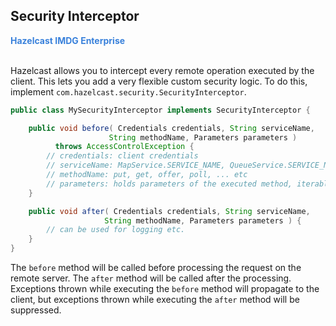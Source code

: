 
## Security Interceptor

<font color="#3981DB">**Hazelcast IMDG Enterprise**</font>
<br></br>


Hazelcast allows you to intercept every remote operation executed by the client. This lets you add a very flexible custom security logic. To do this, implement `com.hazelcast.security.SecurityInterceptor`.

```java
public class MySecurityInterceptor implements SecurityInterceptor {

    public void before( Credentials credentials, String serviceName,
                      String methodName, Parameters parameters )
          throws AccessControlException {
        // credentials: client credentials 
        // serviceName: MapService.SERVICE_NAME, QueueService.SERVICE_NAME, ... etc
        // methodName: put, get, offer, poll, ... etc
        // parameters: holds parameters of the executed method, iterable.
    }

    public void after( Credentials credentials, String serviceName,
                     String methodName, Parameters parameters ) {
        // can be used for logging etc.
    }
}
```

The `before` method will be called before processing the request on the remote server. The `after` method will be called after the processing. Exceptions thrown while executing the `before` method will propagate to the client, but exceptions thrown while executing the `after` method will be suppressed.  

